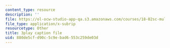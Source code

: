 ```yaml
---
content_type: resource
description: ''
file: https://ol-ocw-studio-app-qa.s3.amazonaws.com/courses/18-02sc-multivariable-calculus-fall-2010/880de5cfd90c5c9ebad6553c259de03d_qA83eznsKp8.vtt
file_type: application/x-subrip
resourcetype: Other
title: 3play caption file
uid: 880de5cf-d90c-5c9e-bad6-553c259de03d
---
```

